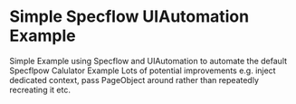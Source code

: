 ﻿# Simple Specflow UIAutomation Example

Simple Example using Specflow and UIAutomation to automate the default Specflpow Calulator Example
Lots of potential improvements e.g. inject dedicated context, pass PageObject around rather than repeatedly recreating it etc.